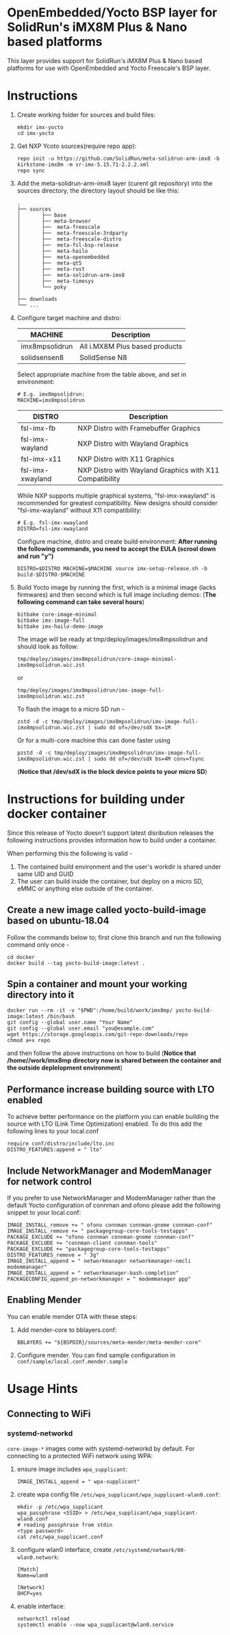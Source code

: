 OpenEmbedded/Yocto BSP layer for SolidRun's iMX8M Plus & Nano based platforms
================================================================

This layer provides support for SolidRun's iMX8M Plus & Nano based platforms for
use with OpenEmbedded and Yocto Freescale's BSP layer.


# Instructions
1. Create working folder for sources and build files:

       mkdir imx-yocto
       cd imx-yocto

2. Get NXP Ycoto sources(require repo app):

       repo init -u https://github.com/SolidRun/meta-solidrun-arm-imx8 -b kirkstone-imx8m -m sr-imx-5.15.71-2.2.2.xml
       repo sync

3. Add the meta-solidrun-arm-imx8 layer (curent git repository) into the sources directory, the directory layout should be like this:

       .
       ├── sources
       │       ├── base
       │       ├── meta-browser
       │       ├──  meta-freescale
       │       ├──  meta-freescale-3rdparty
       │       ├──  meta-freescale-distro
       │       ├──  meta-fsl-bsp-release
       │       ├──  meta-hailo
       │       ├──  meta-openembedded
       │       ├──  meta-qt5
       │       ├──  meta-rust
       │       ├──  meta-solidrun-arm-imx8
       │       ├──  meta-timesys
       │       └── poky
       │
       ├── downloads
       └── ...

4. Configure target machine and distro:

   | MACHINE        | Description                    |
   | -------------- | ------------------------------ |
   | imx8mpsolidrun | All i.MX8M Plus based products |
   | solidsensen8   | SolidSense N8                  |

   Select appropriate machine from the table above, and set in environment:

       # E.g. imx8mpsolidrun:
       MACHINE=imx8mpsolidrun

   | DISTRO           | Description                                             |
   | ---------------- | ------------------------------------------------------- |
   | fsl-imx-fb       | NXP Distro with Framebuffer Graphics                    |
   | fsl-imx-wayland  | NXP Distro with Wayland Graphics                        |
   | fsl-imx-x11      | NXP Distro with X11 Graphics                            |
   | fsl-imx-xwayland | NXP Distro with Wayland Graphics with X11 Compatibility |

   While NXP supports multiple graphical systems, "fsl-imx-xwayland" is recommended for greatest compatibility.
   New designs should consider "fsl-imx-wayland" without X11 compatibility:

       # E.g. fsl-imx-xwayland
       DISTRO=fsl-imx-xwayland

   Configure machine, distro and create build environment:
   **After running the following commands, you need to accept the EULA (scrool down and run "y")**

       DISTRO=$DISTRO MACHINE=$MACHINE source imx-setup-release.sh -b build-$DISTRO-$MACHINE

5. Build Yocto image by running the first, which is a minimal image (lacks firmwares) and then second which is full image including demos:
(**The following command can take several hours**)

       bitbake core-image-minimal
       bitbake imx-image-full
       bitbake imx-hailo-demo-image

   The image will be ready at tmp/deploy/images/imx8mpsolidrun and should look as follow:

       tmp/deploy/images/imx8mpsolidrun/core-image-minimal-imx8mpsolidrun.wic.zst

   or

       tmp/deploy/images/imx8mpsolidrun/imx-image-full-imx8mpsolidrun.wic.zst

   To flash the image to a micro SD run -

       zstd -d -c tmp/deploy/images/imx8mpsolidrun/imx-image-full-imx8mpsolidrun.wic.zst | sudo dd of=/dev/sdX bs=1M

   Or for a multi-core machine this can done faster using

       pzstd -d -c tmp/deploy/images/imx8mpsolidrun/imx-image-full-imx8mpsolidrun.wic.zst | sudo dd of=/dev/sdX bs=4M conv=fsync

   (**Notice that /dev/sdX is the block device points to your micro SD**)


# Instructions for building under docker container
Since this release of Yocto doesn't support latest disribution releases the following
instructions provides information how to build under a container.

When performing this the following is valid -
1. The contained build environment and the user's workdir is shared under same UID and GUID
2. The user can build inside the container, but deploy on a micro SD, eMMC or anything else outside of the container.

## Create a new image called yocto-build-image based on ubuntu-18.04

Follow the commands below to; first clone this branch and run the following command only once -

    cd docker
    docker build --tag yocto-build-image:latest .

## Spin a container and mount your working directory into it

    docker run --rm -it -v "$PWD":/home/build/work/imx8mp/ yocto-build-image:latest /bin/bash
    git config --global user.name "Your Name"
    git config --global user.email "you@example.com"
    wget https://storage.googleapis.com/git-repo-downloads/repo
    chmod a+x repo

and then follow the above instructions on how to build (**Notice that /home/<username>/work/imx8mp directory now is shared between the container and the outside deplelopment environment**)

## Performance increase building source with LTO enabled

To achieve better performance on the platform you can enable building the source with LTO (Link Time Optimization) enabled. To do this add the following lines to your local.conf

    require conf/distro/include/lto.inc
    DISTRO_FEATURES:append = " lto"

## Include NetworkManager and ModemManager for network control
If you prefer to use NetworkManager and ModemManager rather than the default Yocto configuration of connman and ofono please add the following snippet to your local.conf:

    IMAGE_INSTALL_remove += " ofono connman connman-gnome connman-conf"
    IMAGE_INSTALL_remove += " packagegroup-core-tools-testapps"
    PACKAGE_EXCLUDE += "ofono connman connman-gnome connman-conf"
    PACKAGE_EXCLUDE += "connman-client connman-tools"
    PACKAGE_EXCLUDE += "packagegroup-core-tools-testapps"
    DISTRO_FEATURES_remove = " 3g"
    IMAGE_INSTALL_append = " networkmanager networkmanager-nmcli modemmanager"
    IMAGE_INSTALL_append = " networkmanager-bash-completion"
    PACKAGECONFIG_append_pn-networkmanager = " modemmanager ppp"

## Enabling Mender

You can enable mender OTA with these steps:

1. Add mender-core to bblayers.conf:

       BBLAYERS += "${BSPDIR}/sources/meta-mender/meta-mender-core"

2. Configure mender. You can find sample configuration in `conf/sample/local.conf.mender.sample`

# Usage Hints

## Connecting to WiFi

### systemd-networkd

`core-image-*` images come with systemd-networkd by default.
For connecting to a protected WiFi network using WPA:

1. ensure image includes `wpa_supplicant`:

       IMAGE_INSTALL_append = " wpa-supplicant"

2. create wpa config file `/etc/wpa_supplicant/wpa_supplicant-wlan0.conf`:

       mkdir -p /etc/wpa_supplicant
       wpa_passphrase <SSID> > /etc/wpa_supplicant/wpa_supplicant-wlan0.conf
       # reading passphrase from stdin
       <type password>
       cat /etc/wpa_supplicant.conf

3. configure wlan0 interface, create `/etc/systemd/network/00-wlan0.network`:

       [Match]
       Name=wlan0

       [Network]
       DHCP=yes

3. enable interface:

       networkctl reload
       systemctl enable --now wpa_supplicant@wlan0.service
